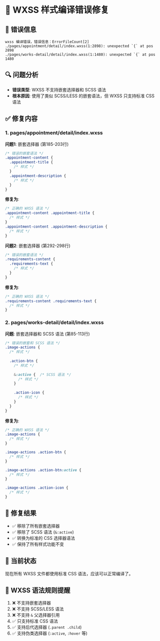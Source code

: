# 🔧 WXSS 样式编译错误修复

## 🚨 **错误信息**
```
wxss 编译错误，错误信息：ErrorFileCount[2] 
./pages/appointment/detail/index.wxss(1:2898): unexpected `{` at pos 2898
./pages/works-detail/detail/index.wxss(1:1480): unexpected `{` at pos 1480
```

## 🔍 **问题分析**
- **错误类型**: WXSS 不支持嵌套选择器和 SCSS 语法
- **根本原因**: 使用了类似 SCSS/LESS 的嵌套语法，但 WXSS 只支持标准 CSS 语法

## ✅ **修复内容**

### 1. pages/appointment/detail/index.wxss

**问题1**: 嵌套选择器 (第185-203行)
```css
/* 错误的嵌套语法 */
.appointment-content {
  .appointment-title {
    /* 样式 */
  }
  .appointment-description {
    /* 样式 */
  }
}
```

**修复为**:
```css
/* 正确的 WXSS 语法 */
.appointment-content .appointment-title {
  /* 样式 */
}
.appointment-content .appointment-description {
  /* 样式 */
}
```

**问题2**: 嵌套选择器 (第292-298行)
```css
/* 错误的嵌套语法 */
.requirements-content {
  .requirements-text {
    /* 样式 */
  }
}
```

**修复为**:
```css
/* 正确的 WXSS 语法 */
.requirements-content .requirements-text {
  /* 样式 */
}
```

### 2. pages/works-detail/detail/index.wxss

**问题**: 嵌套选择器和 SCSS 语法 (第85-113行)
```css
/* 错误的嵌套和 SCSS 语法 */
.image-actions {
  /* 样式 */
  
  .action-btn {
    /* 样式 */
    
    &:active {  /* SCSS 语法 */
      /* 样式 */
    }
    
    .action-icon {
      /* 样式 */
    }
  }
}
```

**修复为**:
```css
/* 正确的 WXSS 语法 */
.image-actions {
  /* 样式 */
}

.image-actions .action-btn {
  /* 样式 */
}

.image-actions .action-btn:active {
  /* 样式 */
}

.image-actions .action-icon {
  /* 样式 */
}
```

## 🎯 **修复结果**
- ✅ 移除了所有嵌套选择器
- ✅ 移除了 SCSS 语法 (`&:active`)
- ✅ 转换为标准的 CSS 选择器语法
- ✅ 保持了所有样式功能不变

## 📱 **当前状态**
现在所有 WXSS 文件都使用标准 CSS 语法，应该可以正常编译了。

## 🔧 **WXSS 语法规则提醒**
1. ❌ 不支持嵌套选择器
2. ❌ 不支持 SCSS/LESS 语法
3. ❌ 不支持 `&` 父选择器引用
4. ✅ 只支持标准 CSS 语法
5. ✅ 支持后代选择器 (`.parent .child`)
6. ✅ 支持伪类选择器 (`:active`, `:hover` 等)
